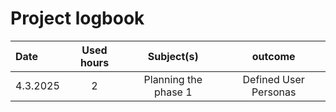 # Project logbook

| Date  | Used hours | Subject(s) |  outcome |
| :---  |     :---:      |     :---:      |     :---:      |
| 4.3.2025 | 2 | Planning the phase 1  | Defined User Personas  |

